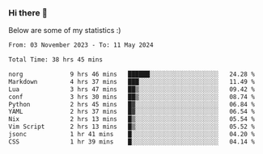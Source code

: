 ### Hi there 👋
Below are some of my statistics :)

<!--START_SECTION:waka-->

```txt
From: 03 November 2023 - To: 11 May 2024

Total Time: 38 hrs 45 mins

norg             9 hrs 46 mins   ██████░░░░░░░░░░░░░░░░░░░   24.28 %
Markdown         4 hrs 37 mins   ███░░░░░░░░░░░░░░░░░░░░░░   11.49 %
Lua              3 hrs 47 mins   ██▒░░░░░░░░░░░░░░░░░░░░░░   09.42 %
conf             3 hrs 30 mins   ██▒░░░░░░░░░░░░░░░░░░░░░░   08.74 %
Python           2 hrs 45 mins   █▓░░░░░░░░░░░░░░░░░░░░░░░   06.84 %
YAML             2 hrs 37 mins   █▓░░░░░░░░░░░░░░░░░░░░░░░   06.54 %
Nix              2 hrs 13 mins   █▒░░░░░░░░░░░░░░░░░░░░░░░   05.54 %
Vim Script       2 hrs 13 mins   █▒░░░░░░░░░░░░░░░░░░░░░░░   05.52 %
jsonc            1 hr 41 mins    █░░░░░░░░░░░░░░░░░░░░░░░░   04.20 %
CSS              1 hr 39 mins    █░░░░░░░░░░░░░░░░░░░░░░░░   04.14 %
```

<!--END_SECTION:waka-->

<!--
**KlapenHz/KlapenHz** is a ✨ _special_ ✨ repository because its `README.md` (this file) appears on your GitHub profile.

Here are some ideas to get you started:

- 🔭 I’m currently working on ...
- 🌱 I’m currently learning ...
- 👯 I’m looking to collaborate on ...
- 🤔 I’m looking for help with ...
- 💬 Ask me about ...
- 📫 How to reach me: ...
- 😄 Pronouns: ...
- ⚡ Fun fact: ...
-->
